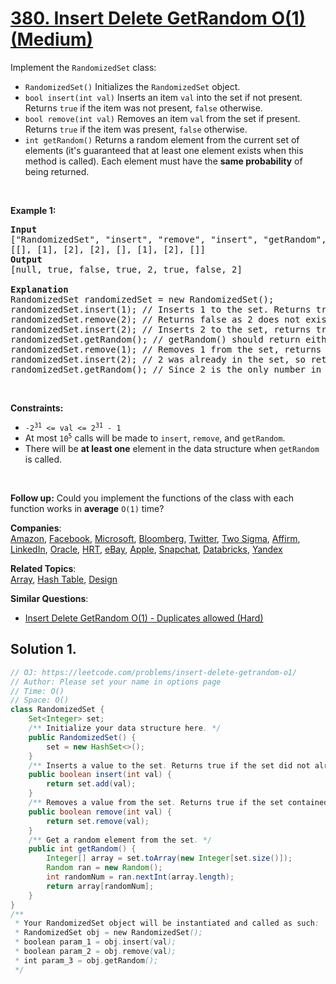 # [380. Insert Delete GetRandom O(1) (Medium)](https://leetcode.com/problems/insert-delete-getrandom-o1/)

<p>Implement the <code>RandomizedSet</code> class:</p>

<ul>
	<li><code>RandomizedSet()</code> Initializes the <code>RandomizedSet</code> object.</li>
	<li><code>bool insert(int val)</code> Inserts an item <code>val</code> into the set if not present. Returns <code>true</code> if the item was not present, <code>false</code> otherwise.</li>
	<li><code>bool remove(int val)</code> Removes an item <code>val</code> from the set if present. Returns <code>true</code> if the item was present, <code>false</code> otherwise.</li>
	<li><code>int getRandom()</code> Returns a random element from the current set of elements (it's guaranteed that at least one element exists when this method is called). Each element must have the <b>same probability</b> of being returned.</li>
</ul>

<p>&nbsp;</p>
<p><strong>Example 1:</strong></p>

<pre><strong>Input</strong>
["RandomizedSet", "insert", "remove", "insert", "getRandom", "remove", "insert", "getRandom"]
[[], [1], [2], [2], [], [1], [2], []]
<strong>Output</strong>
[null, true, false, true, 2, true, false, 2]

<strong>Explanation</strong>
RandomizedSet randomizedSet = new RandomizedSet();
randomizedSet.insert(1); // Inserts 1 to the set. Returns true as 1 was inserted successfully.
randomizedSet.remove(2); // Returns false as 2 does not exist in the set.
randomizedSet.insert(2); // Inserts 2 to the set, returns true. Set now contains [1,2].
randomizedSet.getRandom(); // getRandom() should return either 1 or 2 randomly.
randomizedSet.remove(1); // Removes 1 from the set, returns true. Set now contains [2].
randomizedSet.insert(2); // 2 was already in the set, so return false.
randomizedSet.getRandom(); // Since 2 is the only number in the set, getRandom() will always return 2.
</pre>

<p>&nbsp;</p>
<p><strong>Constraints:</strong></p>

<ul>
	<li><code>-2<sup>31</sup> &lt;= val &lt;= 2<sup>31</sup> - 1</code></li>
	<li>At most <code>10<sup>5</sup></code> calls will be made to <code>insert</code>, <code>remove</code>, and <code>getRandom</code>.</li>
	<li>There will be <strong>at least one</strong> element in the data structure when <code>getRandom</code> is called.</li>
</ul>

<p>&nbsp;</p>
<strong>Follow up:</strong> Could you implement the functions of the class with each function works in <strong>average</strong> <code>O(1)</code> time?

**Companies**:  
[Amazon](https://leetcode.com/company/amazon), [Facebook](https://leetcode.com/company/facebook), [Microsoft](https://leetcode.com/company/microsoft), [Bloomberg](https://leetcode.com/company/bloomberg), [Twitter](https://leetcode.com/company/twitter), [Two Sigma](https://leetcode.com/company/two-sigma), [Affirm](https://leetcode.com/company/affirm), [LinkedIn](https://leetcode.com/company/linkedin), [Oracle](https://leetcode.com/company/oracle), [HRT](https://leetcode.com/company/hrt), [eBay](https://leetcode.com/company/ebay), [Apple](https://leetcode.com/company/apple), [Snapchat](https://leetcode.com/company/snapchat), [Databricks](https://leetcode.com/company/databricks), [Yandex](https://leetcode.com/company/yandex)

**Related Topics**:  
[Array](https://leetcode.com/tag/array/), [Hash Table](https://leetcode.com/tag/hash-table/), [Design](https://leetcode.com/tag/design/)

**Similar Questions**:

- [Insert Delete GetRandom O(1) - Duplicates allowed (Hard)](https://leetcode.com/problems/insert-delete-getrandom-o1-duplicates-allowed/)

## Solution 1.

```JAVA
// OJ: https://leetcode.com/problems/insert-delete-getrandom-o1/
// Author: Please set your name in options page
// Time: O()
// Space: O()
class RandomizedSet {
    Set<Integer> set;
    /** Initialize your data structure here. */
    public RandomizedSet() {
        set = new HashSet<>();
    }
    /** Inserts a value to the set. Returns true if the set did not already contain the specified element. */
    public boolean insert(int val) {
        return set.add(val);
    }
    /** Removes a value from the set. Returns true if the set contained the specified element. */
    public boolean remove(int val) {
        return set.remove(val);
    }
    /** Get a random element from the set. */
    public int getRandom() {
        Integer[] array = set.toArray(new Integer[set.size()]);
        Random ran = new Random();
        int randomNum = ran.nextInt(array.length);
        return array[randomNum];
    }
}
/**
 * Your RandomizedSet object will be instantiated and called as such:
 * RandomizedSet obj = new RandomizedSet();
 * boolean param_1 = obj.insert(val);
 * boolean param_2 = obj.remove(val);
 * int param_3 = obj.getRandom();
 */

```
